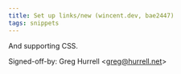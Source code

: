 ```yaml
---
title: Set up links/new (wincent.dev, bae2447)
tags: snippets
---
```


And supporting CSS.

Signed-off-by: Greg Hurrell &lt;greg@hurrell.net&gt;
